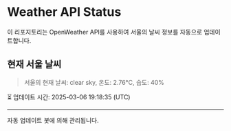
# Weather API Status

이 리포지토리는 OpenWeather API를 사용하여 서울의 날씨 정보를 자동으로 업데이트합니다.

## 현재 서울 날씨
> 서울의 현재 날씨: clear sky, 온도: 2.76°C, 습도: 40%

⏳ 업데이트 시간: 2025-03-06 19:18:35 (UTC)

---
자동 업데이트 봇에 의해 관리됩니다.
